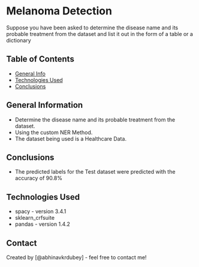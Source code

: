 # Melanoma Detection
Suppose you have been asked to determine the disease name and its probable treatment from the dataset and list it out in the form of a table or a dictionary


## Table of Contents
* [General Info](#general-information)
* [Technologies Used](#technologies-used)
* [Conclusions](#conclusions)

<!-- You can include any other section that is pertinent to your problem -->

## General Information
- Determine the disease name and its probable treatment from the dataset.
- Using the custom NER Method.
- The dataset being used is a Healthcare Data.

<!-- You don't have to answer all the questions - just the ones relevant to your project. -->

## Conclusions
- The predicted labels for the Test dataset were predicted with the accuracy of 90.8%

<!-- You don't have to answer all the questions - just the ones relevant to your project. -->


## Technologies Used
- spacy - version 3.4.1
- sklearn_crfsuite
- pandas - version 1.4.2

<!-- As the libraries versions keep on changing, it is recommended to mention the version of library used in this project -->


## Contact
Created by [@abhinavkrdubey] - feel free to contact me!


<!-- Optional -->
<!-- ## License -->
<!-- This project is open source and available under the [... License](). -->

<!-- You don't have to include all sections - just the one's relevant to your project -->